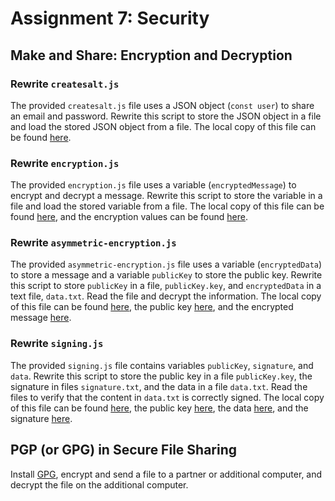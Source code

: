 # Assignment 7: Security

## Make and Share: Encryption and Decryption

### Rewrite `createsalt.js`

The provided `createsalt.js` file uses a JSON object (`const user`) to share an email and password. Rewrite this script
to store the JSON object in a file and load the stored JSON object from a file. The local copy of this file can be found 
[here](src/result/createSalt.js).

### Rewrite `encryption.js`

The provided `encryption.js` file uses a variable (`encryptedMessage`) to encrypt and decrypt a message. Rewrite this 
script to store the variable in a file and load the stored variable from a file. The local copy of this file can be 
found [here](src/result/encryption.js), and the encryption values can be found [here](asset/encryption.json).

### Rewrite `asymmetric-encryption.js`

The provided `asymmetric-encryption.js` file uses a variable (`encryptedData`) to store a message and a variable 
`publicKey` to store the public key. Rewrite this script to store `publicKey` in a file, `publicKey.key`, and 
`encryptedData` in a text file, `data.txt`. Read the file and decrypt the information. The local copy of this file can 
be found [here](src/result/asymmetricEncryption.js), the public key [here](asset/asymmetricPublicKey.key), and the 
encrypted message [here](asset/asymmetricData.txt).

### Rewrite `signing.js`

The provided `signing.js` file contains variables `publicKey`, `signature`, and `data`. Rewrite this script to store
the public key in a file `publicKey.key`, the signature in files `signature.txt`, and the data in a file `data.txt`.
Read the files to verify that the content in `data.txt` is correctly signed. The local copy of this file can be found
[here](src/result/signing.js), the public key [here](asset/signaturePublicKey.key), 
the data [here](asset/signatureData.txt), and the signature [here](asset/signature.txt).

## PGP (or GPG) in Secure File Sharing

Install [GPG](https://gnupg.org/), encrypt and send a file to a partner or additional computer, and decrypt the file
on the additional computer.